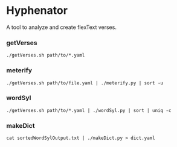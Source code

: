# Hyphenator

A tool to analyze and create flexText verses.

### getVerses

`./getVerses.sh path/to/*.yaml`

### meterify

`./getVerses.sh path/to/file.yaml | ./meterify.py | sort -u`

### wordSyl

`./getVerses.sh path/to/*.yaml | ./wordSyl.py | sort | uniq -c`

### makeDict

`cat sortedWordSylOutput.txt | ./makeDict.py > dict.yaml`
